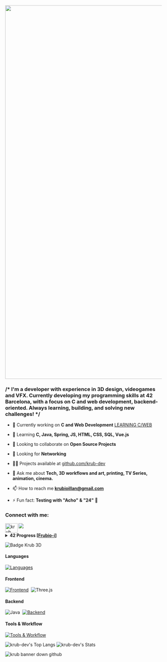 <h1 align="center">
  <a href="https://linkedin.com/in/krub">
    <img src="https://iili.io/2U3Hvp4.png" alt="header krub" width="1200" height="auto" style="align: bottom;">
  </a>
</h1>

<h3 align="left">/* I'm a developer with experience in 3D design, videogames and VFX. Currently developing my programming skills at 42 Barcelona, with a focus on C and web development, backend-oriented. Always learning, building, and solving new challenges! */</h3>


- 🔭 Currently working on **C and Web Development** [LEARNING C/WEB](https://www.github.com/krub-dev)

- 🌱 Learning **C, Java, Spring, JS, HTML, CSS, SQL, Vue.js**

- 👯 Looking to collaborate on **Open Source Projects**

- 🤝 Looking for **Networking**

- 👨‍💻 Projects available at [github.com/krub-dev](https://github.com/krub-dev?tab=repositories)

- 💬 Ask me about **Tech, 3D workflows and art, printing, TV Series, animation, cinema.**

- 📫 How to reach me **krubioillan@gmail.com**

- ⚡ Fun fact: **Testing with "Acho" & "24"** 🍋


<h3 align="left">Connect with me:</h3>

<a href="https://linkedin.com/in/krub" target="blank"><img align="left" src="https://raw.githubusercontent.com/rahuldkjain/github-profile-readme-generator/master/src/images/icons/Social/linked-in-alt.svg" alt="krub" height="30" width="40" /></a>
<p align="left">
</p>

![](https://komarev.com/ghpvc/?username=krub-dev&color=yellow&base=200&style=for-the-badge)
<details> <summary><strong>42 Progress [<a href="https://profile.intra.42.fr/users/frubio-i">Frubio-i</a>]</strong></summary>

| Rank | Milestone 0 |
|-----:|-----------|
|   125/100| LIBFT |

| Rank | Milestone 1 |
|-----:|-----------|
|   100/100| PRINTF |
|   100/100| BORN2BEROOT |
|   125/100| GET_NEXT_LINE |

| Rank | Milestone 2 |
|-----:|-----------|
|    84/100| PUSH_SWAP |
|   100/100| EXAM RANK 02 |
|   125/100| MINITALK |
|   110/100| SO_LONG |

| Rank | Milestone 3 |
|-----:|-----------|
|    100/100| PHILOSOPHERS |
|   100/100| MINISHELL |
|   WIP| EXAM RANK 03 |

| Rank | Milestone 4 |
|-----:|-----------|
|    ---| CUB3D / miniRT |
|   ---| CPP00-CPP04 |
|   ---| NETPRACTICE |
|   ---| EXAM RANK 04 |

[![frubio-i's 42 stats](https://badge.mediaplus.ma/kettlebells/frubio-i?1337Badge=off&UM6P=off)](https://profile.intra.42.fr/users/frubio-i)

</details>

![Badge Krub 3D](https://media3.giphy.com/media/v1.Y2lkPTc5MGI3NjExaHAwcDhvcmJ0empuYjdyNWJsaWwwa3F2ejJrY3VxMnJnc2J4eTJreiZlcD12MV9pbnRlcm5hbF9naWZfYnlfaWQmY3Q9Zw/UG9D48EnnHHMYYHZvJ/giphy.gif)

#### Languages

[![Languages](https://skillicons.dev/icons?i=c,java,js)](https://github.com/krub-dev#lenguages)

#### Frontend
[![Frontend](https://skillicons.dev/icons?i=vue,html,css,js,vite )](https://github.com/krub-dev#frontend)&nbsp;&nbsp;<img src="https://skillicons.dev/icons?i=threejs&theme=light" alt="Three.js"/>

#### Backend
<img src="https://skillicons.dev/icons?i=java&theme=light" alt="Java"/>&nbsp;&nbsp;[![Backend](https://skillicons.dev/icons?i=spring,express,nodejs,mysql,postgres,supabase)](https://github.com/krub-dev#backend)

#### Tools & Workflow
[![Tools & Workflow](https://skillicons.dev/icons?i=vim,vscode,idea,docker,postman,git,github,bash,linux)](https://github.com/krub-dev#tools-workflow)

![krub-dev's Top Langs](https://github-readme-stats.vercel.app/api/top-langs/?username=krub-dev&theme=gruvbox&hide=javascript,html)
![krub-dev's Stats](https://github-readme-stats.vercel.app/api?username=krub-dev&theme=gruvbox&show_icons=true&hide_border=false&count_private=true)

<picture>
 <source media="(prefers-color-scheme: dark)" srcset="https://iili.io/2nAdfku.png">
 <source media="(prefers-color-scheme: light)" srcset="https://iili.io/2nAdfku.png">
 <img alt="krub banner down github" src="https://iili.io/2nAdfku.png">
</picture>

